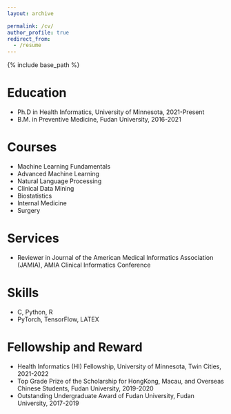 ```yaml
---
layout: archive

permalink: /cv/
author_profile: true
redirect_from:
  - /resume
---
```


{% include base_path %}

Education
======
* Ph.D in Health Informatics, University of Minnesota, 2021-Present
* B.M. in Preventive Medicine, Fudan University, 2016-2021


Courses
======
* Machine Learning Fundamentals
* Advanced Machine Learning
* Natural Language Processing
* Clinical Data Mining
* Biostatistics
* Internal Medicine
* Surgery


Services
======
* Reviewer in Journal of the American Medical Informatics Association (JAMIA), AMIA Clinical Informatics Conference


Skills
======
* C, Python, R
* PyTorch, TensorFlow, LATEX

Fellowship and Reward
======
* Health Informatics (HI) Fellowship, University of Minnesota, Twin Cities, 2021-2022
* Top Grade Prize of the Scholarship for HongKong, Macau, and Overseas Chinese Students, Fudan University, 2019-2020
* Outstanding Undergraduate Award of Fudan University, Fudan University, 2017-2019


  
